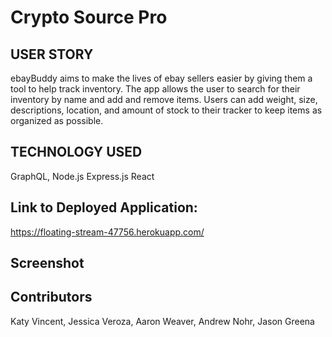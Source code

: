 # Crypto Source Pro

## USER STORY

ebayBuddy aims to make the lives of ebay sellers easier by giving them a tool to help track inventory. The app allows the user to search for their inventory by name and add and remove items. Users can add weight, size, descriptions, location, and amount of stock to their tracker to keep items as organized as possible.

## TECHNOLOGY USED

GraphQL,
Node.js
Express.js
React

## Link to Deployed Application:

https://floating-stream-47756.herokuapp.com/

## Screenshot



## Contributors

Katy Vincent, Jessica Veroza, Aaron Weaver, Andrew Nohr, Jason Greena

